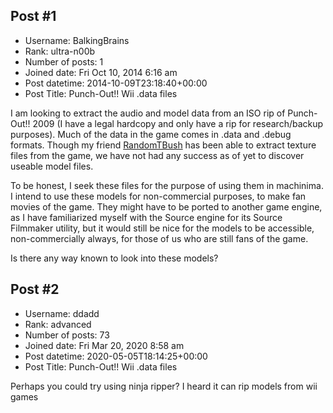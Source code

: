 ## Post #1
- Username: BalkingBrains
- Rank: ultra-n00b
- Number of posts: 1
- Joined date: Fri Oct 10, 2014 6:16 am
- Post datetime: 2014-10-09T23:18:40+00:00
- Post Title: Punch-Out!! Wii .data files

I am looking to extract the audio and model data from an ISO rip of Punch-Out!! 2009 (I have a legal hardcopy and only have a rip for research/backup purposes). Much of the data in the game comes in .data and .debug formats. Though my friend [RandomTBush](http://www.models-resource.com/submitter/Random+Talking+Bush/) has been able to extract texture files from the game, we have not had any success as of yet to discover useable model files.

To be honest, I seek these files for the purpose of using them in machinima. I intend to use these models for non-commercial purposes, to make fan movies of the game. They might have to be ported to another game engine, as I have familiarized myself with the Source engine for its Source Filmmaker utility, but it would still be nice for the models to be accessible, non-commercially always, for those of us who are still fans of the game.

Is there any way known to look into these models?
## Post #2
- Username: ddadd
- Rank: advanced
- Number of posts: 73
- Joined date: Fri Mar 20, 2020 8:58 am
- Post datetime: 2020-05-05T18:14:25+00:00
- Post Title: Punch-Out!! Wii .data files

Perhaps you could try using ninja ripper? I heard it can rip models from wii games
